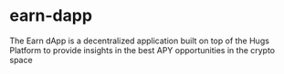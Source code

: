 # earn-dapp
The Earn dApp is a decentralized application built on top of the Hugs Platform to provide insights in the best APY opportunities in the crypto space
